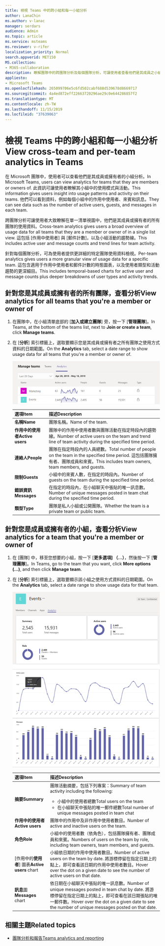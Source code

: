 ```yaml
---
title: 檢視 Teams 中的跨小組和每一小組分析
author: LanaChin
ms.author: v-lanac
manager: serdars
audience: Admin
ms.topic: article
ms.service: msteams
ms.reviewer: v-rifer
localization_priority: Normal
search.appverid: MET150
MS.collection:
- M365-collaboration
description: 瞭解團隊中的跨團隊分析及每個團隊分析，可讓使用者查看他們是其成員之小組的使用資料。
appliesto:
- Microsoft Teams
ms.openlocfilehash: 265099706e5c6fd502cabf688d539678d8669717
ms.sourcegitcommit: 4a4ed872eff22663720296ae29c0e644286857f2
ms.translationtype: MT
ms.contentlocale: zh-TW
ms.lasthandoff: 11/15/2019
ms.locfileid: "37639063"
---
```

# <a name="view-cross-team-and-per-team-analytics-in-teams"></a><span data-ttu-id="e375e-103">檢視 Teams 中的跨小組和每一小組分析</span><span class="sxs-lookup"><span data-stu-id="e375e-103">View cross-team and per-team analytics in Teams</span></span>

<span data-ttu-id="e375e-104">在 Microsoft 團隊中，使用者可以查看他們是其成員或擁有者的小組分析。</span><span class="sxs-lookup"><span data-stu-id="e375e-104">In Microsoft Teams, users can view analytics for teams that they are members or owners of.</span></span> <span data-ttu-id="e375e-105">此資訊可讓使用者瞭解其小組中的使用模式與活動。</span><span class="sxs-lookup"><span data-stu-id="e375e-105">This information gives users insight into usage patterns and activity on their teams.</span></span> <span data-ttu-id="e375e-106">他們可以看到資料，例如每個小組中的作用中使用者、來賓和訊息。</span><span class="sxs-lookup"><span data-stu-id="e375e-106">They can see data such as the number of active users, guests, and messages in each team.</span></span>

<span data-ttu-id="e375e-107">跨團隊分析可讓使用者大致瞭解在單一清單視圖中，他們是其成員或擁有者的所有團隊的使用資料。</span><span class="sxs-lookup"><span data-stu-id="e375e-107">Cross-team analytics gives users a broad overview of usage data for all teams that they are a member or owner of in a single list view.</span></span> <span data-ttu-id="e375e-108">這包括 [作用中使用者] 與 [郵件計數]，以及小組活動的趨勢線。</span><span class="sxs-lookup"><span data-stu-id="e375e-108">This includes active user and message counts and trend lines for team activity.</span></span>  

<span data-ttu-id="e375e-109">針對每個團隊分析，可為使用者提供更詳細的特定團隊使用資料檢視。</span><span class="sxs-lookup"><span data-stu-id="e375e-109">Per-team analytics gives users a more granular view of usage data for a specific team.</span></span> <span data-ttu-id="e375e-110">這包含適用于作用中使用者和郵件計數的時態圖表，以及使用者類型和活動趨勢的更深細目。</span><span class="sxs-lookup"><span data-stu-id="e375e-110">This includes temporal-based charts for active user and message counts plus deeper breakdowns of user types and activity trends.</span></span>

## <a name="view-analytics-for-all-teams-that-youre-a-member-or-owner-of"></a><span data-ttu-id="e375e-111">針對您是其成員或擁有者的所有團隊，查看分析</span><span class="sxs-lookup"><span data-stu-id="e375e-111">View analytics for all teams that you're a member or owner of</span></span>

1. <span data-ttu-id="e375e-112">在團隊中，在小組清單底部的 [**加入或建立團隊**] 旁，按一下 [**管理團隊**]。</span><span class="sxs-lookup"><span data-stu-id="e375e-112">In Teams, at the bottom of the teams list, next to **Join or create a team**, click **Manage teams**.</span></span>
2. <span data-ttu-id="e375e-113">在 [**分析**] 索引標籤上，選取要顯示您是其成員或擁有者之所有團隊之使用方式資料的日期範圍。</span><span class="sxs-lookup"><span data-stu-id="e375e-113">On the **Analytics** tab, select a date range to show usage data for all teams that you're a member or owner of.</span></span>

    ![cross-team-and-per-team-analytics-cross-team .png](../media/cross-team-and-per-team-analytics-cross-team.png)

    |<span data-ttu-id="e375e-115">選項</span><span class="sxs-lookup"><span data-stu-id="e375e-115">Item</span></span> |<span data-ttu-id="e375e-116">描述</span><span class="sxs-lookup"><span data-stu-id="e375e-116">Description</span></span>  |
    |--------|-------------|
    |<span data-ttu-id="e375e-117">**名稱**</span><span class="sxs-lookup"><span data-stu-id="e375e-117">**Name**</span></span>   |<span data-ttu-id="e375e-118">團隊名稱。</span><span class="sxs-lookup"><span data-stu-id="e375e-118">Name of the team.</span></span> |
    |<span data-ttu-id="e375e-119">**作用中的使用者**</span><span class="sxs-lookup"><span data-stu-id="e375e-119">**Active users**</span></span>   |<span data-ttu-id="e375e-120">團隊中的作用中使用者數與團隊活動在指定時段內的趨勢線。</span><span class="sxs-lookup"><span data-stu-id="e375e-120">Number of active users on the team and trend line of team activity during the specified time period.</span></span>
    |<span data-ttu-id="e375e-121">**連絡人**</span><span class="sxs-lookup"><span data-stu-id="e375e-121">**People**</span></span>   |<span data-ttu-id="e375e-122">團隊在指定時段內的人員總數。</span><span class="sxs-lookup"><span data-stu-id="e375e-122">Total number of people on the team in the specified time period.</span></span> <span data-ttu-id="e375e-123">這包括團隊擁有者、團隊成員和來賓。</span><span class="sxs-lookup"><span data-stu-id="e375e-123">This includes team owners, team members, and guests.</span></span>|
    |<span data-ttu-id="e375e-124">**限制**</span><span class="sxs-lookup"><span data-stu-id="e375e-124">**Guests**</span></span>   |<span data-ttu-id="e375e-125">小組中的來賓人數，在指定的時段內。</span><span class="sxs-lookup"><span data-stu-id="e375e-125">Number of guests on the team during the specified time period.</span></span> |
    |<span data-ttu-id="e375e-126">**錯誤資訊**</span><span class="sxs-lookup"><span data-stu-id="e375e-126">**Messages**</span></span>   |<span data-ttu-id="e375e-127">在指定的時段內，在小組聊天中張貼的唯一訊息數。</span><span class="sxs-lookup"><span data-stu-id="e375e-127">Number of unique messages posted in team chat during the specified time period.</span></span> |
    |<span data-ttu-id="e375e-128">**類型**</span><span class="sxs-lookup"><span data-stu-id="e375e-128">**Type**</span></span>   |<span data-ttu-id="e375e-129">團隊是私人小組或公開團隊。</span><span class="sxs-lookup"><span data-stu-id="e375e-129">Whether the team is a private team or public team.</span></span>|

## <a name="view-analytics-for-a-team-that-youre-a-member-or-owner-of"></a><span data-ttu-id="e375e-130">針對您是成員或擁有者的小組，查看分析</span><span class="sxs-lookup"><span data-stu-id="e375e-130">View analytics for a team that you're a member or owner of</span></span>

1. <span data-ttu-id="e375e-131">在 [團隊] 中，移至您想要的小組，按一下 [**更多選項] （...）**，然後按一下 [**管理團隊**]。</span><span class="sxs-lookup"><span data-stu-id="e375e-131">In Teams, go to the team that you want, click **More options (...)**, and then click **Manage team**.</span></span>  
2. <span data-ttu-id="e375e-132">在 [**分析**] 索引標籤上，選取要顯示該小組之使用方式資料的日期範圍。</span><span class="sxs-lookup"><span data-stu-id="e375e-132">On the **Analytics** tab, select a date range to show usage data for that team.</span></span>  

    ![cross-team-and-per-team-analytics-per-team .png](../media/cross-team-and-per-team-analytics-per-team.png)

    |<span data-ttu-id="e375e-134">選項</span><span class="sxs-lookup"><span data-stu-id="e375e-134">Item</span></span> |<span data-ttu-id="e375e-135">描述</span><span class="sxs-lookup"><span data-stu-id="e375e-135">Description</span></span>  |
    |--------|-------------|
    |<span data-ttu-id="e375e-136">**摘要**</span><span class="sxs-lookup"><span data-stu-id="e375e-136">**Summary**</span></span>   |<span data-ttu-id="e375e-137">團隊活動摘要，包括下列專案：</span><span class="sxs-lookup"><span data-stu-id="e375e-137">Summary of team activity including the following:</span></span><ul><li><span data-ttu-id="e375e-138">小組中的使用者總數</span><span class="sxs-lookup"><span data-stu-id="e375e-138">Total users on the team</span></span></li> <li> <span data-ttu-id="e375e-139">在小組聊天中張貼的唯一郵件總數</span><span class="sxs-lookup"><span data-stu-id="e375e-139">Total number of unique messages posted in team chat</span></span> </li> </ul> |
    |<span data-ttu-id="e375e-140">**作用中的使用者**</span><span class="sxs-lookup"><span data-stu-id="e375e-140">**Active users**</span></span>   |<span data-ttu-id="e375e-141">團隊中的作用中及非作用中使用者數目。</span><span class="sxs-lookup"><span data-stu-id="e375e-141">Number of active and inactive users on the team.</span></span>|
    |<span data-ttu-id="e375e-142">**角色**</span><span class="sxs-lookup"><span data-stu-id="e375e-142">**Role**</span></span>   |<span data-ttu-id="e375e-143">小組中的使用者數（依角色），包括團隊擁有者、團隊成員和來賓。</span><span class="sxs-lookup"><span data-stu-id="e375e-143">Numbers of users on the team by role, including team owners, team members, and guests.</span></span>|
    |<span data-ttu-id="e375e-144">[作用中的**使用者**] 圖表</span><span class="sxs-lookup"><span data-stu-id="e375e-144">**Active users** chart</span></span>  |<span data-ttu-id="e375e-145">小組依日期的作用中使用者數目。</span><span class="sxs-lookup"><span data-stu-id="e375e-145">Number of active users on the team by date.</span></span> <span data-ttu-id="e375e-146">將游標停留在指定日期上的點上，即可查看該日期的作用中使用者數目。</span><span class="sxs-lookup"><span data-stu-id="e375e-146">Hover over the dot on a given date to see the number of active users on that date.</span></span>|
    |<span data-ttu-id="e375e-147">**訊息**圖</span><span class="sxs-lookup"><span data-stu-id="e375e-147">**Messages** chart</span></span>  |<span data-ttu-id="e375e-148">依日期在小組聊天中張貼的唯一訊息數。</span><span class="sxs-lookup"><span data-stu-id="e375e-148">Number of unique messages posted in team chat by date.</span></span> <span data-ttu-id="e375e-149">將游標停留在指定日期上的點上，即可查看在該日期張貼的唯一郵件數。</span><span class="sxs-lookup"><span data-stu-id="e375e-149">Hover over the dot on a given date to see the number of unique messages posted on that date.</span></span>|

## <a name="related-topics"></a><span data-ttu-id="e375e-150">相關主題</span><span class="sxs-lookup"><span data-stu-id="e375e-150">Related topics</span></span>

- [<span data-ttu-id="e375e-151">團隊分析和報告</span><span class="sxs-lookup"><span data-stu-id="e375e-151">Teams analytics and reporting</span></span>](teams-reporting-reference.md)